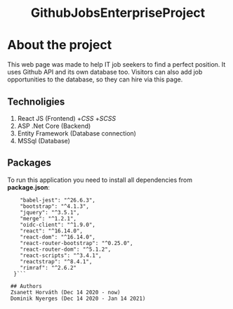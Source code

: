 <h1 align="center">GithubJobsEnterpriseProject</h1>

# About the project
This web page was made to help IT job seekers to find a perfect position. It uses Github API and its own database too. Visitors can also add job opportunities to the database, so they can hire via this page.

## Technoligies
1. React JS (Frontend)
+_CSS_
+_SCSS_
2. ASP .Net Core (Backend)
3. Entity Framework (Database connection)
4. MSSql (Database)


## Packages 
To run this application you need to install all dependencies from **package.json**:
```"dependencies": {
    "babel-jest": "^26.6.3",
    "bootstrap": "^4.1.3",
    "jquery": "^3.5.1",
    "merge": "^1.2.1",
    "oidc-client": "^1.9.0",
    "react": "^16.14.0",
    "react-dom": "^16.14.0",
    "react-router-bootstrap": "^0.25.0",
    "react-router-dom": "^5.1.2",
    "react-scripts": "^3.4.1",
    "reactstrap": "^8.4.1",
    "rimraf": "^2.6.2"
  }```
  
 ## Authors
 Zsanett Horváth (Dec 14 2020 - now)
 Dominik Nyerges (Dec 14 2020 - Jan 14 2021)
